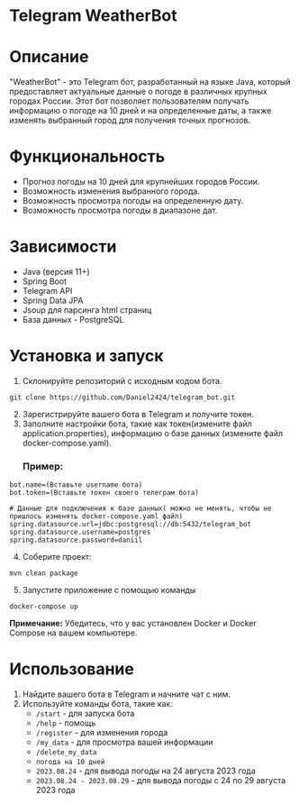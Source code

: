 # Telegram WeatherBot
# Описание
"WeatherBot" - это Telegram бот, разработанный на языке Java, который предоставляет актуальные данные о погоде в различных крупных городах России. 
Этот бот позволяет пользователям получать информацию о погоде на 10 дней и на определенные даты, а также изменять выбранный город для получения точных прогнозов.
# Функциональность
  - Прогноз погоды на 10 дней для крупнейших городов России.
  - Возможность изменения выбранного города.
  - Возможность просмотра погоды на определенную дату.
  - Возможность просмотра погоды в диапазоне дат.
# Зависимости
  - Java (версия 11+)
  - Spring Boot
  - Telegram API
  - Spring Data JPA
  - Jsoup для парсинга html страниц
  - База данных - PostgreSQL
# Установка и запуск
1) Склонируйте репозиторий с исходным кодом бота.
```
git clone https://github.com/Daniel2424/telegram_bot.git
```
2) Зарегистрируйте вашего бота в Telegram и получите токен.
3) Заполните настройки бота, такие как токен(измените файл application.properties), информацию о базе данных (измените файл docker-compose.yaml).
   ### Пример:
```
bot.name=(Вставьте username бота)
bot.token=(Вставьте токен своего телеграм бота)

# Данные для подключения к базе данных( можно не менять, чтобы не пришлось изменять docker-compose.yaml файл)
spring.datasource.url=jdbc:postgresql://db:5432/telegram_bot
spring.datasource.username=postgres
spring.datasource.password=daniil
```
4) Соберите проект:
```
mvn clean package
```
5) Запустите приложение с помощью команды
```
docker-compose up
```
**Примечание:** Убедитесь, что у вас установлен Docker и Docker Compose на вашем компьютере.
# Использование
1) Найдите вашего бота в Telegram и начните чат с ним.
2) Используйте команды бота, такие как:
    - `/start` - для запуска бота
    - `/help` - помощь
    - `/register` - для изменения города
    - `/my_data` - для просмотра вашей информации
    - `/delete_my_data`
    - `погода на 10 дней`
    - `2023.08.24` - для вывода погоды на 24 августа 2023 года
    - `2023.08.24 - 2023.08.29` - для вывода погоды c 24 по 29 августа 2023 года
